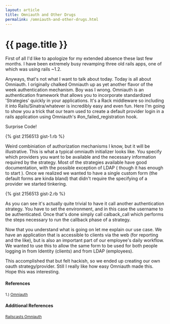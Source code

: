 ```yaml
---
layout: article
title: Omniauth and Other Drugs
permalink: /omniauth-and-other-drugs.html
---
```


# {{ page.title }}

First of all I'd like to apologize for my extended absence these last few months.  I have been extremely busy revamping three old rails apps, one of which was using rails ~1.2.


Anyways, that's not what I want to talk about today.  Today is all about Omniauth.  I originally chalked Omniauth up as yet another flavor of the week authentication mechanism.  Boy was I wrong.  Omniauth is an authentication framework that allows you to incorporate standardized 'Strategies' quickly in your applications.  It's a Rack middleware so including it into Rails/Sinatra/whatever is incredibly easy and even fun.  Here I'm going to show you a trick that our team used to create a default provider login in a rails application using Omniauth's #on_failed_registration hook.


Surprise Code!

{% gist 2156513 gist-1.rb %}

Weird combiniation of authorization mechanisms I know, but it will be illustrative. This is what a typical omniauth initializer looks like.  You specify which providers you want to be available and the necessary information required by the strategy.  Most of the strategies available have good documentation, with the possible exception of LDAP ( though it has enough to start ). Once we realized we wanted to have a single custom form (the default forms are kinda bland) that didn't require the specifying of a provider we started tinkering.

{% gist 2156513 gist-2.rb %}

As you can see it's actually quite trivial to have it call another authentication strategy. You have to set the environment, and in this case the username to be authenticated.  Once that's done simply call calback_call which performs the steps necessary to run the callback phase of a strategy.

Now that you understand what is going on let me explain our use case.  We have an application that is accessible to clients via the web (for reporting and the like), but is also an important part of our employee's daily workflow.  We wanted to use this to allow the same form to be used for both people logging in from Identity (clients) and from LDAP (employees).

This accomplished that but felt hackish, so we ended up creating our own oauth strategy/provider.  Still I really like how easy Omniauth made this.  Hope this was interesting.

#### References
<span  style="font-size:12px;">1.) [Omniauth](https://github.com/intridea/omniauth)</span>

#### Additional References
<span style="font-size:12px;">[Railscasts Omniauth](http://railscasts.com/episodes/235-omniauth-part-1)</span>